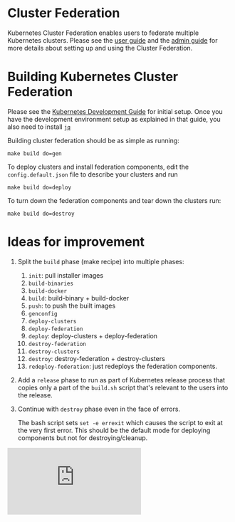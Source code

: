 # Cluster Federation

Kubernetes Cluster Federation enables users to federate multiple
Kubernetes clusters. Please see the [user guide](http://kubernetes.io/docs/admin/federation/)
and the [admin guide](http://kubernetes.io/docs/user-guide/federation/federated-services/)
for more details about setting up and using the Cluster Federation.

# Building Kubernetes Cluster Federation

Please see the [Kubernetes Development Guide](https://github.com/kubernetes/kubernetes/blob/master/docs/devel/development.md)
for initial setup. Once you have the development environment setup
as explained in that guide, you also need to install [`jq`](https://stedolan.github.io/jq/download/)

Building cluster federation should be as simple as running:

```shell
make build do=gen
```

To deploy clusters and install federation components, edit the
`config.default.json` file to describe your clusters and run

```shell
make build do=deploy
```

To turn down the federation components and tear down the clusters run:

```shell
make build do=destroy
```

# Ideas for improvement

1. Split the `build` phase (make recipe) into multiple phases:
    1. `init`: pull installer images
    2. `build-binaries`
    3. `build-docker`
    4. `build`: build-binary + build-docker
    5. `push`: to push the built images
    6. `genconfig`
    7. `deploy-clusters`
    8. `deploy-federation`
    9. `deploy`: deploy-clusters + deploy-federation
    10. `destroy-federation`
    11. `destroy-clusters`
    12. `destroy`: destroy-federation + destroy-clusters
    13. `redeploy-federation`: just redeploys the federation components.

2. Add a `release` phase to run as part of Kubernetes release process
   that copies only a part of the `build.sh` script that's relevant to
   the users into the release.

3. Continue with `destroy` phase even in the face of errors.

   The bash script sets `set -e errexit` which causes the script to exit
   at the very first error. This should be the default mode for deploying
   components but not for destroying/cleanup.


[![Analytics](https://kubernetes-site.appspot.com/UA-36037335-10/GitHub/federation/README.md?pixel)]()
